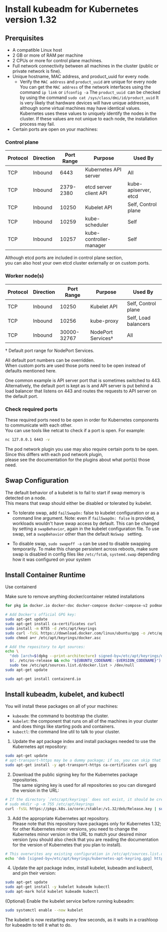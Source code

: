 # Install kubeadm for Kubernetes version 1.32

## Prerquisites
- A compatible Linux host
- 2 GB or more of RAM per machine
- 2 CPUs or more for control plane machines.
- Full network connectivity between all machines in the cluster (public or private network is fine).
- Unique hostname, MAC address, and product_uuid for every node.
  - Verify the `MAC address` and `product_uuid` are unique for every node 
    You can get the `MAC address` of the network interfaces using the command `ip link` or `ifconfig -a` 
    The `product_uuid `can be checked by using the command `sudo cat /sys/class/dmi/id/product_uuid` 
    It is very likely that hardware devices will have unique addresses, although some virtual machines may have identical values. 
    Kubernetes uses these values to uniquely identify the nodes in the cluster. 
    If these values are not unique to each node, the installation process may fail.
- Certain ports are open on your machines:

### Control plane 

|Protocol|Direction|Port Range|Purpose|Used By|
|---|---|---|---|---|
|TCP|Inbound|6443|Kubernetes API server|All|
|TCP|Inbound|2379-2380|etcd server client API|kube-apiserver, etcd|
|TCP|Inbound|10250|Kubelet API|Self, Control plane|
|TCP|Inbound|10259|kube-scheduler|Self|
|TCP|Inbound|10257|kube-controller-manager|Self|
Although etcd ports are included in control plane section,  
you can also host your own etcd cluster externally or on custom ports.

### Worker node(s)
|Protocol|Direction|Port Range|Purpose|	Used By |
|---|---|---|---|---|
|TCP|Inbound|10250|Kubelet API|Self, Control plane |
|TCP|Inbound|10256|kube-proxy|Self, Load balancers |
|TCP|Inbound|30000-32767|NodePort Services†|All|
† Default port range for NodePort Services.

All default port numbers can be overridden.   
When custom ports are used those ports need to be open instead of defaults mentioned here.

One common example is API server port that is sometimes switched to 443. 
Alternatively, the default port is kept as is and API server is put behind a load balancer that listens on 443 
and routes the requests to API server on the default port.

### Check required ports
These required ports need to be open in order for Kubernetes components to communicate with each other.   
You can use tools like netcat to check if a port is open. For example:  
```bash
nc 127.0.0.1 6443 -v
```
The pod network plugin you use may also require certain ports to be open.  
Since this differs with each pod network plugin,  
please see the documentation for the plugins about what port(s) those need.

## Swap Configuration
The default behavior of a kubelet is to fail to start if swap memory is detected on a node.  
This means that swap should either be disabled or tolerated by kubelet.  

- To tolerate swap, add `failSwapOn:` false to kubelet configuration or as a command line argument. 
  Note: even if `failSwapOn: false` is provided, workloads wouldn't have swap access by default. 
  This can be changed by setting a `swapBehavior`, again in the kubelet configuration file. 
  To use swap, set a `swapBehavior` other than the default `NoSwap ` setting. 

- To disable swap, `sudo swapoff -a` can be used to disable swapping temporarily. 
  To make this change persistent across reboots, make sure swap is disabled in config files like `/etc/fstab`, `systemd.swap`
  depending how it was configured on your system

## Install Container Runtime
Use containerd

Make sure to remove anything docker/container related installations
```bash
for pkg in docker.io docker-doc docker-compose docker-compose-v2 podman-docker containerd runc; do sudo apt-get remove $pkg; done
```

```bash
# Add Docker's official GPG key:
sudo apt-get update
sudo apt-get install ca-certificates curl
sudo install -m 0755 -d /etc/apt/keyrings
sudo curl -fsSL https://download.docker.com/linux/ubuntu/gpg -o /etc/apt/keyrings/docker.asc
sudo chmod a+r /etc/apt/keyrings/docker.asc

# Add the repository to Apt sources:
echo \
  "deb [arch=$(dpkg --print-architecture) signed-by=/etc/apt/keyrings/docker.asc] https://download.docker.com/linux/ubuntu \
  $(. /etc/os-release && echo "${UBUNTU_CODENAME:-$VERSION_CODENAME}") stable" | \
  sudo tee /etc/apt/sources.list.d/docker.list > /dev/null
sudo apt-get update
```

```bash
sudo apt-get install containerd.io
```

## Install kubeadm, kubelet, and kubectl
You will install these packages on all of your machines:

- `kubeadm`: the command to bootstrap the cluster.
- `kubelet`: the component that runs on all of the machines in your cluster and does things like starting pods and containers.
- `kubectl`: the command line util to talk to your cluster.

1. Update the apt package index and install packages needed to use the Kubernetes apt repository:

```bash
sudo apt-get update
# apt-transport-https may be a dummy package; if so, you can skip that package
sudo apt-get install -y apt-transport-https ca-certificates curl gpg
```

2. Download the public signing key for the Kubernetes package repositories.  
The same signing key is used for all repositories so you can disregard the version in the URL:

```bash
# If the directory `/etc/apt/keyrings` does not exist, it should be created before the curl command, read the note below.
# sudo mkdir -p -m 755 /etc/apt/keyrings
curl -fsSL https://pkgs.k8s.io/core:/stable:/v1.32/deb/Release.key | sudo gpg --dearmor -o /etc/apt/keyrings/kubernetes-apt-keyring.gpg
```
3. Add the appropriate Kubernetes apt repository.  
  Please note that this repository have packages only for Kubernetes 1.32;  
  for other Kubernetes minor versions, you need to change the Kubernetes minor version in the URL to match your desired minor version 
  (you should also check that you are reading the documentation for the version of Kubernetes that you plan to install).

```bash
# This overwrites any existing configuration in /etc/apt/sources.list.d/kubernetes.list
echo 'deb [signed-by=/etc/apt/keyrings/kubernetes-apt-keyring.gpg] https://pkgs.k8s.io/core:/stable:/v1.32/deb/ /' | sudo tee /etc/apt/sources.list.d/kubernetes.list
```
4. Update the apt package index, install kubelet, kubeadm and kubectl, and pin their version:
```bash
sudo apt-get update
sudo apt-get install -y kubelet kubeadm kubectl
sudo apt-mark hold kubelet kubeadm kubectl
```

(Optional) Enable the kubelet service before running kubeadm:
```bash
sudo systemctl enable --now kubelet
```
The kubelet is now restarting every few seconds, as it waits in a crashloop for kubeadm to tell it what to do.
